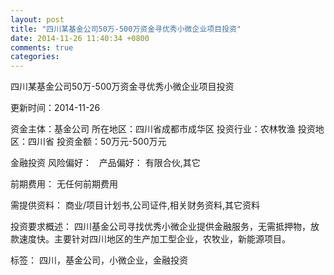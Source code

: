 ```yaml
---
layout: post
title: "四川某基金公司50万-500万资金寻优秀小微企业项目投资"
date: 2014-11-26 11:40:34 +0800
comments: true
categories: 
---
```

四川某基金公司50万-500万资金寻优秀小微企业项目投资



更新时间：2014-11-26

资金主体：基金公司
所在地区：四川省成都市成华区
投资行业：农林牧渔
投资地区：四川省
投资金额：50万元-500万元

金融投资
风险偏好：
                             
                                                                                产品偏好：
                            有限合伙,其它

前期费用：
无任何前期费用

需提供资料：
商业/项目计划书,公司证件,相关财务资料,其它资料

投资要求概述：
四川基金公司寻找优秀小微企业提供金融服务，无需抵押物，放款速度快。主要针对四川地区的生产加工型企业，农牧业，新能源项目。

标签：
四川，基金公司，小微企业，金融投资

